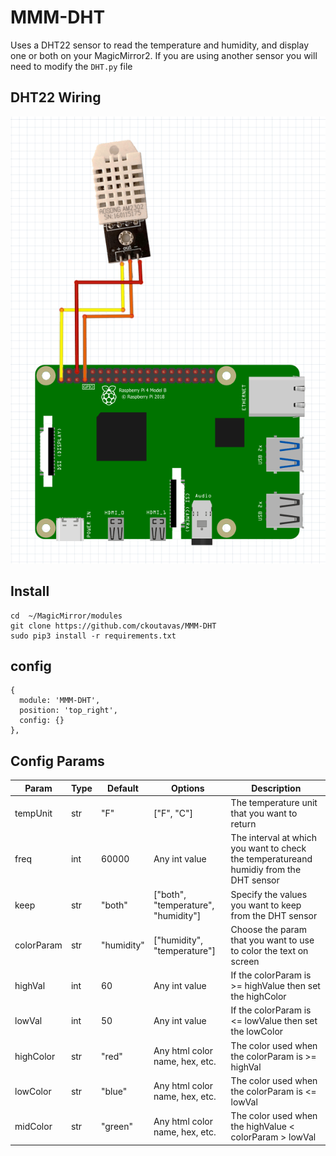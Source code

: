 # MMM-DHT
Uses a DHT22 sensor to read the temperature and humidity, and display one or both on your MagicMirror2. If you are using another sensor you will need to modify the `DHT.py` file 

## DHT22 Wiring
![img.png](img.png)

## Install
```
cd  ~/MagicMirror/modules
git clone https://github.com/ckoutavas/MMM-DHT
sudo pip3 install -r requirements.txt
```

## config

```
{
  module: 'MMM-DHT',
  position: 'top_right',
  config: {}
},
```
## Config Params

| Param      | Type | Default    | Options                             | Description                                                                            |
|------------|------|------------|-------------------------------------|----------------------------------------------------------------------------------------|
| tempUnit   | str  | "F"        | ["F", "C"]                          | The temperature unit that you want to return                                           |
| freq       | int  | 60000      | Any int value                       | The interval at which you want to check the temperatureand humidiy from the DHT sensor |
| keep       | str  | "both"     | ["both", "temperature", "humidity"] | Specify the values you want to keep from the DHT sensor                               |
| colorParam | str  | "humidity" | ["humidity", "temperature"]         | Choose the param that you want to use to color the text on screen                      | 
| highVal    | int  | 60         | Any int value                       | If the colorParam is >= highValue then set the highColor                               |
| lowVal     | int  | 50         | Any int value                       | If the colorParam is <= lowValue then set the lowColor                                 |
| highColor  | str  | "red"      | Any html color name, hex, etc.      | The color used when the colorParam is >= highVal                                       |
| lowColor   | str  | "blue"     | Any html color name, hex, etc.      | The color used when the colorParam is <= lowVal                                        |
| midColor   | str  | "green"    | Any html color name, hex, etc.      | The color used when the highValue < colorParam > lowVal                                |

